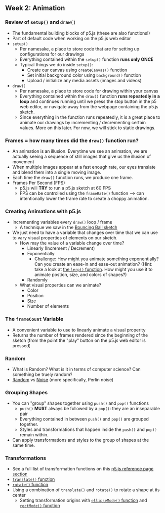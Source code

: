 ## Week 2: Animation

### Review of `setup()` and `draw()`

* The fundamental building blocks of p5.js (these are also functions!)
* Part of default code when working on the p5.js web editor
* `setup()`
  * Per namesake, a place to store code that are for setting up configurations for our drawings
  * Everything contained within the `setup()` function **runs only ONCE**
  * Typical things we do inside `setup()`:
    * Create our canvas using `createCanvas()` function
    * Set initial background color using `background()` function
    * Upload / initialize any media assets (images and videos)
* `draw()`
  * Per namesake, a place to store code for drawing within your canvas
  * Everything contained within the `draw()` function **runs repeatedly in a loop** and continues running until we press the stop button in the p5 web editor, or navigate away from the webpage containing the p5.js sketch.
  * Since everything in the function runs repeatedly, it is a great place to animate our drawings by incrementing / decrementing certain values. More on this later. For now, we will stick to static drawings.

### Frames = how many times did the `draw()` function run?

* An animation is an illusion. Everytime we see an animation, we are actually seeing a sequence of still images that give us the illusion of movement
* When multiple images appear at a fast enough rate, our eyes translate and blend them into a single moving image.
* Each time the `draw()` function runs, we produce one frame.
* Frames Per Second (FPS)
  * p5.js will **TRY** to run a p5.js sketch at 60 FPS
  * FPS can be controlled using the `frameRate()` function --> can intentionally lower the frame rate to create a choppy animation.

### Creating Animations with p5.js

* Incrementing variables every `draw()` loop / frame
  * A technique we saw in the [Bouncing Ball sketch](https://editor.p5js.org/js6450/sketches/sNR7cpmEV)
* We just need to have a variable that changes over time that we can use to vary visual properties of elements on our sketch.
  * How may the value of a variable change over time?
    * Linearly (Increment / Decrement)
    * Exponentially
      * Challenge: How might you animate something exponentially? Can you create an ease-in and ease-out animation? (Hint: take a look at [the `lerp()` function](https://p5js.org/reference/#/p5/lerp). How might you use it to animate postion, size, and colors of shapes?)
    * Randomly
  * What visual properties can we animate?
    * Color
    * Position
    * Size
    * Number of elements

### The `frameCount` Variable

* A convenient variable to use to linearly animate a visual properity
* Returns the number of frames rendered since the beginning of the sketch (from the point the "play" button on the p5.js web editor is pressed)

### Random

* What is Random? What is it in terms of computer science? Can something be truely random?
* [Random](https://en.wikipedia.org/wiki/Randomness) vs [Noise](https://en.wikipedia.org/wiki/Perlin_noise) (more specifically, Perlin noise)



### Grouping Shapes

* You can "group" shapes together using `push()` and `pop()` functions
  * `push()` **MUST** always be followed by a `pop()`: they are an inseparable pair
  * Everything contained in between `push()` and `pop()` are grouped together.
  * Styles and transformations that happen inside the `push()` and `pop()` remain within.
* Can apply transformations and styles to the group of shapes at the same time.

### Transformations

* See a full list of transformation functions on this [p5.js reference page section](https://p5js.org/reference/#group-Transform)
* [`translate()` function](https://p5js.org/reference/#/p5/translate)
* [`rotate()` function](https://p5js.org/reference/#/p5/rotate)
* Using a combination of `translate()` and `rotate()` to rotate a shape at its center
  * Setting transformation origins with [`ellipseMode()` function](https://p5js.org/reference/#/p5/ellipseMode) and [`rectMode()` function](https://p5js.org/reference/#/p5/rectMode)